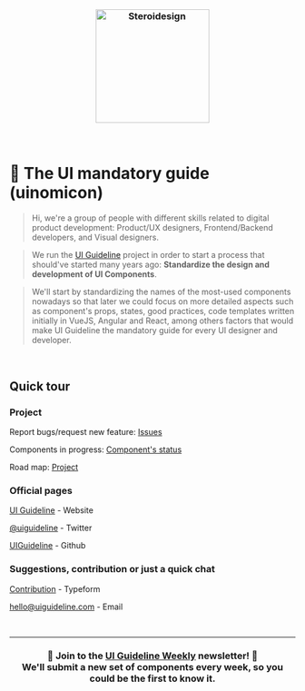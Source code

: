 <br>

<h3 align="center">
	<img width="200" src="https://firebasestorage.googleapis.com/v0/b/ui-guideline.appspot.com/o/images%2Flogo%2Fcomplete%2Fdefault%2Fdefault.svg?alt=media&token=27d74812-8033-40a0-8217-72e4c3e33b17" alt="Steroidesign">
</h3>

<br>

# 📗 The UI mandatory guide (uinomicon)

> Hi, we're a group of people with different skills related to digital product development: Product/UX designers, Frontend/Backend developers, and Visual designers.

> We run the [UI Guideline](https://www.uiguideline.com/) project in order to start a process that should've started many years ago: **Standardize the design and development of UI Components**.

> We'll start by standardizing the names of the most-used components nowadays so that later we could focus on more detailed aspects such as component's props, states, good practices, code templates written initially in VueJS, Angular and React, among others factors that would make UI Guideline the mandatory guide for every UI designer and developer.

<br>

## Quick tour

### Project

Report bugs/request new feature: [Issues](https://github.com/UIGuideline/UIGuideline/issues)

Components in progress: [Component's status](https://trello.com/b/0GkhHSmD/ui-guideline-roadmap)

Road map: [Project](https://trello.com/b/0GkhHSmD/ui-guideline-roadmap)

### Official pages

[UI Guideline](https://uiguideline.com) - Website

[@uiguideline](https://twitter.com/uiguideline) - Twitter

[UIGuideline](https://github.com/UIGuideline/UIGuideline) - Github

### Suggestions, contribution or just a quick chat

[Contribution](https://uiguideline.typeform.com/to/E7jtdu) - Typeform

[hello@uiguideline.com](mailto:hello@guiguideline.com) - Email

<br>

---

<h3 align="center">
	🚀 Join to the <a href="https://winning-motivator-1085.ck.page/fb08dec536">UI Guideline Weekly</a> newsletter! 🚀 
	<br> We'll submit a new set of components every week, so you could be the first to know it.
</h3>

<br>
